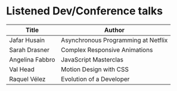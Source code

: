 # Listened Dev/Conference talks

| Title           | Author                              |
| --------------- | ----------------------------------- |
| Jafar Husain    | Asynchronous Programming at Netflix |
| Sarah Drasner   | Complex Responsive Animations       |
| Angelina Fabbro | JavaScript Masterclas               |
| Val Head        | Motion Design with CSS              | 
| Raquel Vélez    | Evolution of a Developer            |
